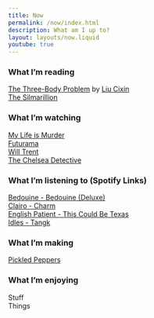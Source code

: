 ```yaml
---
title: Now
permalink: /now/index.html
description: What am I up to?
layout: layouts/now.liquid
youtube: true
---
```

### What I’m reading

[The Three-Body Problem](https://en.wikipedia.org/wiki/The_Three-Body_Problem_(novel)) by [Liu Cixin](https://en.wikipedia.org/wiki/Liu_Cixin)  
[The Silmarillion](https://en.wikipedia.org/wiki/The_Silmarillion)

### What I’m watching

[My Life is Murder](https://en.wikipedia.org/wiki/My_Life_Is_Murder)  
[Futurama](https://en.wikipedia.org/wiki/Futurama)  
[Will Trent](https://en.wikipedia.org/wiki/Will_Trent)  
[The Chelsea Detective](https://en.wikipedia.org/wiki/The_Chelsea_Detective)  

### What I’m listening to (Spotify Links)

[Bedouine - Bedouine (Deluxe)](https://open.spotify.com/album/5xkDtosZAm6qiGyRFc6ocB?si=f3LgxfBGR7GyBwR7auivog)  
[Clairo - Charm](https://open.spotify.com/album/1KNUCVXgIxKUGiuEB8eG0i?si=qsP3oR-7QmCtd9vnitSYEA)  
[English Patient - This Could Be Texas](https://open.spotify.com/album/4gd3XcQ7dR37m8GimBfiYT?si=Af5YixskQWKgW-249y3UOg)  
[Idles - Tangk](https://open.spotify.com/album/6U11VNHZAfYY3E9V4oFB2p?si=WJVcIUOWRAe6JBJwYar3ng)  

### What I’m making

[Pickled Peppers](https://www.davidlebovitz.com/pickled-peppers/)   

### What I’m enjoying

Stuff  
Things